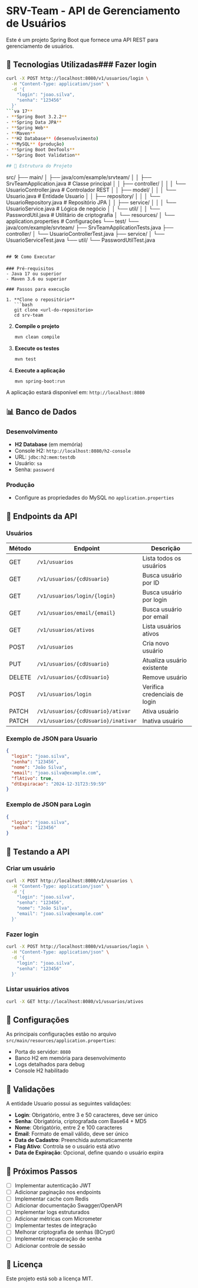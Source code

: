 # SRV-Team - API de Gerenciamento de Usuários

Este é um projeto Spring Boot que fornece uma API REST para gerenciamento de usuários.

## 🚀 Tecnologias Utilizadas### Fazer login
```bash
curl -X POST http://localhost:8080/v1/usuarios/login \
  -H "Content-Type: application/json" \
  -d '{
    "login": "joao.silva",
    "senha": "123456"
  }'
```va 17**
- **Spring Boot 3.2.2**
- **Spring Data JPA**
- **Spring Web**
- **Maven**
- **H2 Database** (desenvolvimento)
- **MySQL** (produção)
- **Spring Boot DevTools**
- **Spring Boot Validation**

## 📁 Estrutura do Projeto

```
src/
├── main/
│   ├── java/com/example/srvteam/
│   │   ├── SrvTeamApplication.java      # Classe principal
│   │   ├── controller/
│   │   │   └── UsuarioController.java   # Controlador REST
│   │   ├── model/
│   │   │   └── Usuario.java            # Entidade Usuario
│   │   ├── repository/
│   │   │   └── UsuarioRepository.java  # Repositório JPA
│   │   ├── service/
│   │   │   └── UsuarioService.java     # Lógica de negócio
│   │   └── util/
│   │       └── PasswordUtil.java       # Utilitário de criptografia
│   └── resources/
│       └── application.properties       # Configurações
└── test/
    └── java/com/example/srvteam/
        ├── SrvTeamApplicationTests.java
        ├── controller/
        │   └── UsuarioControllerTest.java
        ├── service/
        │   └── UsuarioServiceTest.java
        └── util/
            └── PasswordUtilTest.java
```

## 🛠️ Como Executar

### Pré-requisitos
- Java 17 ou superior
- Maven 3.6 ou superior

### Passos para execução

1. **Clone o repositório**
   ```bash
   git clone <url-do-repositorio>
   cd srv-team
   ```

2. **Compile o projeto**
   ```bash
   mvn clean compile
   ```

3. **Execute os testes**
   ```bash
   mvn test
   ```

4. **Execute a aplicação**
   ```bash
   mvn spring-boot:run
   ```

A aplicação estará disponível em: `http://localhost:8080`

## 📊 Banco de Dados

### Desenvolvimento
- **H2 Database** (em memória)
- Console H2: `http://localhost:8080/h2-console`
- URL: `jdbc:h2:mem:testdb`
- Usuário: `sa`
- Senha: `password`

### Produção
- Configure as propriedades do MySQL no `application.properties`

## 🔗 Endpoints da API

### Usuários

| Método | Endpoint | Descrição |
|--------|----------|-----------|
| GET | `/v1/usuarios` | Lista todos os usuários |
| GET | `/v1/usuarios/{cdUsuario}` | Busca usuário por ID |
| GET | `/v1/usuarios/login/{login}` | Busca usuário por login |
| GET | `/v1/usuarios/email/{email}` | Busca usuário por email |
| GET | `/v1/usuarios/ativos` | Lista usuários ativos |
| POST | `/v1/usuarios` | Cria novo usuário |
| PUT | `/v1/usuarios/{cdUsuario}` | Atualiza usuário existente |
| DELETE | `/v1/usuarios/{cdUsuario}` | Remove usuário |
| POST | `/v1/usuarios/login` | Verifica credenciais de login |
| PATCH | `/v1/usuarios/{cdUsuario}/ativar` | Ativa usuário |
| PATCH | `/v1/usuarios/{cdUsuario}/inativar` | Inativa usuário |

### Exemplo de JSON para Usuario

```json
{
  "login": "joao.silva",
  "senha": "123456",
  "nome": "João Silva",
  "email": "joao.silva@example.com",
  "flAtivo": true,
  "dtExpiracao": "2024-12-31T23:59:59"
}
```

### Exemplo de JSON para Login

```json
{
  "login": "joao.silva",
  "senha": "123456"
}
```

## 🧪 Testando a API

### Criar um usuário
```bash
curl -X POST http://localhost:8080/v1/usuarios \
  -H "Content-Type: application/json" \
  -d '{
    "login": "joao.silva",
    "senha": "123456",
    "nome": "João Silva",
    "email": "joao.silva@example.com"
  }'
```

### Fazer login
```bash
curl -X POST http://localhost:8080/v1/usuarios/login \
  -H "Content-Type: application/json" \
  -d '{
    "login": "joao.silva",
    "senha": "123456"
  }'
```

### Listar usuários ativos
```bash
curl -X GET http://localhost:8080/v1/usuarios/ativos
```

## 🔧 Configurações

As principais configurações estão no arquivo `src/main/resources/application.properties`:

- Porta do servidor: `8080`
- Banco H2 em memória para desenvolvimento
- Logs detalhados para debug
- Console H2 habilitado

## 📝 Validações

A entidade Usuario possui as seguintes validações:

- **Login**: Obrigatório, entre 3 e 50 caracteres, deve ser único
- **Senha**: Obrigatória, criptografada com Base64 + MD5
- **Nome**: Obrigatório, entre 2 e 100 caracteres
- **Email**: Formato de email válido, deve ser único
- **Data de Cadastro**: Preenchida automaticamente
- **Flag Ativo**: Controla se o usuário está ativo
- **Data de Expiração**: Opcional, define quando o usuário expira

## 🚀 Próximos Passos

- [ ] Implementar autenticação JWT
- [ ] Adicionar paginação nos endpoints
- [ ] Implementar cache com Redis
- [ ] Adicionar documentação Swagger/OpenAPI
- [ ] Implementar logs estruturados
- [ ] Adicionar métricas com Micrometer
- [ ] Implementar testes de integração
- [ ] Melhorar criptografia de senhas (BCrypt)
- [ ] Implementar recuperação de senha
- [ ] Adicionar controle de sessão

## 📄 Licença

Este projeto está sob a licença MIT.
